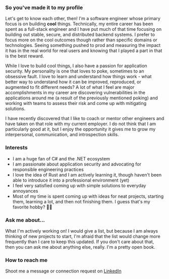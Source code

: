 ### So you've made it to my profile

Let's get to know each other, then! I'm a software engineer whose primary focus is on building **cool** things. Technically, my entire career has been spent as a full-stack engineer and I have put much of that time focusing on building out stable, secure, and distributed backend systems. I prefer to focus more on the cool outcomes though rather than specific domains or technologies. Seeing something pushed to prod and measuring the impact it has in the real world for real users and knowing that I played a part in that is the best reward.

While I love to build cool things, I also have a passion for application security. My personality is one that loves to poke, sometimes to an obsessive fault. I love to learn and understand how things work - what better way to understand how it can be improved, reproduced, or augmented to fit different needs? A lot of what I feel are major accomplishments in my career are discovering vulnerabilities in the applications around me (a result of the previously mentioned poking) and working with teams to assess their risk and come up with mitigating solutions. 

I have recently discovered that I like to coach or mentor other engineers and have taken on that role with my current employer. I do not think that I am particularly good at it, but I enjoy the opportunity it gives me to grow my interpersonal, communication, and introspection skills. 

### Interests

* I am a huge fan of C# and the .NET ecosystem
* I am passionate about application security and advocating for responsible engineering practices
* I love the idea of Rust and I am actively learning it, though haven't been able to introduce it into a professional environment (yet)
* I feel very satisfied coming up with simple solutions to everyday annoyances
* Most of my time is spent coming up with ideas for neat projects, starting them, learning a lot, and then not finishing them. I guess that's my favorite hobby? 🤷‍♂️

### Ask me about...

What I'm actively working on! I would give a list, but because I am always thinking of new projects to start, I'm afraid that the list would change more frequently than I care to keep this updated. If you don't care about that, then you can ask me about anything else, really. I'm a pretty open book.

### How to reach me

Shoot me a message or connection request on [LinkedIn](https://www.linkedin.com/in/ericmagers/) 
